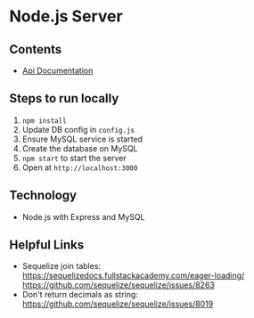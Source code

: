 # Node.js Server

## Contents
- [Api Documentation](_Docs/api-doc.md)

## Steps to run locally
1. `npm install`
2. Update DB config in `config.js`
3. Ensure MySQL service is started
4. Create the database on MySQL
5. `npm start` to start the server
6. Open at `http://localhost:3000`

## Technology
- Node.js with Express and MySQL

## Helpful Links
- Sequelize join tables: https://sequelizedocs.fullstackacademy.com/eager-loading/
https://github.com/sequelize/sequelize/issues/8263
- Don't return decimals as string: https://github.com/sequelize/sequelize/issues/8019
